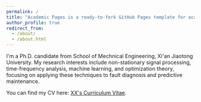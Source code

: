 ```yaml
---
permalink: /
title: "Academic Pages is a ready-to-fork GitHub Pages template for academic personal websites"
author_profile: true
redirect_from: 
  - /about/
  - /about.html
---
```


I'm a Ph.D. candidate from School of Mechnical Engineering, Xi'an Jiaotong University. My research interests include non-stationary signal processing, time-frequency analysis, machine learning, and optimization theory, focusing on applying these techniques to fault diagnosis and predictive maintenance. 

 You can find my CV here: [XX's Curriculum Vitae](../assets/resume.pdf).

